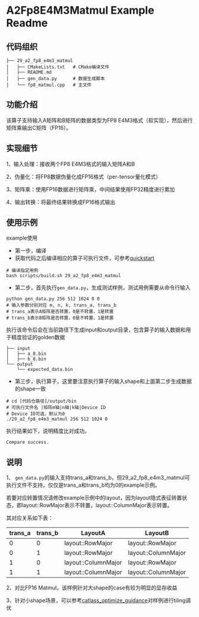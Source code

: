 # A2Fp8E4M3Matmul Example Readme
## 代码组织
```
├── 29_a2_fp8_e4m3_matmul
│   ├── CMakeLists.txt   # CMake编译文件
│   ├── README.md
│   ├── gen_data.py      # 数据生成脚本
│   └── fp8_matmul.cpp   # 主文件
```
## 功能介绍
该算子支持输入A矩阵和B矩阵的数据类型为FP8 E4M3格式（软实现），然后进行矩阵乘输出C矩阵（FP16）。
## 实现细节
1、输入处理：接收两个FP8 E4M3格式的输入矩阵A和B

2、伪量化：将FP8数据伪量化成FP16格式（per-tensor量化模式）

3、矩阵乘：使用FP16数据进行矩阵乘，中间结果使用FP32精度进行累加

4、输出转换：将最终结果转换成FP16格式输出
## 使用示例
example使用
- 第一步，编译
- 获取代码之后编译相应的算子可执行文件，可参考[quickstart](../../docs/quickstart.md#算子编译)
```
# 编译指定用例
bash scripts/build.sh 29_a2_fp8_e4m3_matmul
```
- 第二步，首先执行`gen_data.py`，生成测试样例，测试用例需要从命令行输入
```
python gen_data.py 256 512 1024 0 0
# 输入参数分别对应 m, n, k, trans_a, trans_b
# trans_a表示A矩阵是否转置，0是不转置，1是转置
# trans_b表示B矩阵是否转置，0是不转置，1是转置
```
执行该命令后会在当前路径下生成input和output目录，包含算子的输入数据和用于精度验证的golden数据
```
├── input
│   ├── a_8.bin
│   ├── b_8.bin
└── output
    └── expected_data.bin
```

- 第三步，执行算子，这里要注意执行算子的输入shape和上面第二步生成数据的shape一致
```
# cd [代码仓路径]/output/bin
# 可执行文件名 |矩阵m轴|n轴|k轴|Device ID
# Device ID可选，默认为0
./29_a2_fp8_e4m3_matmul 256 512 1024 0
```
执行结果如下，说明精度比对成功。
```
Compare success.
```

## 说明

1、 `gen_data.py`的输入支持trans_a和trans_b，但29_a2_fp8_e4m3_matmul可执行文件不支持，仅仅是trans_a和trans_b均为0的example示例。

若要对应转置情况请修改example示例中的layout，因为layout隐式表征转置状态，即layout::RowMajor表示不转置，layout::ColumnMajor表示转置。

其对应关系如下表：

| trans_a | trans_b | LayoutA             | LayoutB             |
|---------|---------|---------------------|---------------------|
| 0       | 0       | layout::RowMajor    | layout::RowMajor    |
| 0       | 1       | layout::RowMajor    | layout::ColumnMajor |
| 1       | 0       | layout::ColumnMajor | layout::RowMajor    |
| 1       | 1       | layout::ColumnMajor | layout::ColumnMajor |

2、对比FP16 Matmul，该样例针对大shape的case有较为明显的显存收益

3、针对小shape场景，可以参考[catlass_optimize_guidance](../../docs/catlass_optimize_guidance.md#tiling优化)对样例进行tiling调优